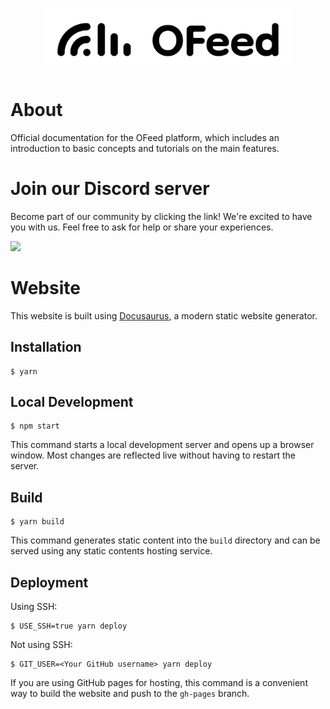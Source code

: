 <h1 align="center">
  <a href="https://orienteerfeed.com">
  <img src="https://raw.githubusercontent.com/orienteerfeed/ofeed-docs/main/static/img/svg/2025-08-18_orienteerfeed_logo_one-line_light.svg" width="400" alt="OFeed">
  </a>
</h1>

# About
Official documentation for the OFeed platform, which includes an introduction to basic concepts and tutorials on the main features.

# Join our Discord server
Become part of our community by clicking the link! We're excited to have you with us. Feel free to ask for help or share your experiences.

[![](https://dcbadge.limes.pink/api/server/https://discord.gg/QMvnurgKzU)](https://discord.gg/QMvnurgKzU)

# Website

This website is built using [Docusaurus](https://docusaurus.io/), a modern static website generator.

## Installation

```
$ yarn
```

## Local Development

```
$ npm start
```

This command starts a local development server and opens up a browser window. Most changes are reflected live without having to restart the server.

## Build

```
$ yarn build
```

This command generates static content into the `build` directory and can be served using any static contents hosting service.

## Deployment

Using SSH:

```
$ USE_SSH=true yarn deploy
```

Not using SSH:

```
$ GIT_USER=<Your GitHub username> yarn deploy
```

If you are using GitHub pages for hosting, this command is a convenient way to build the website and push to the `gh-pages` branch.
